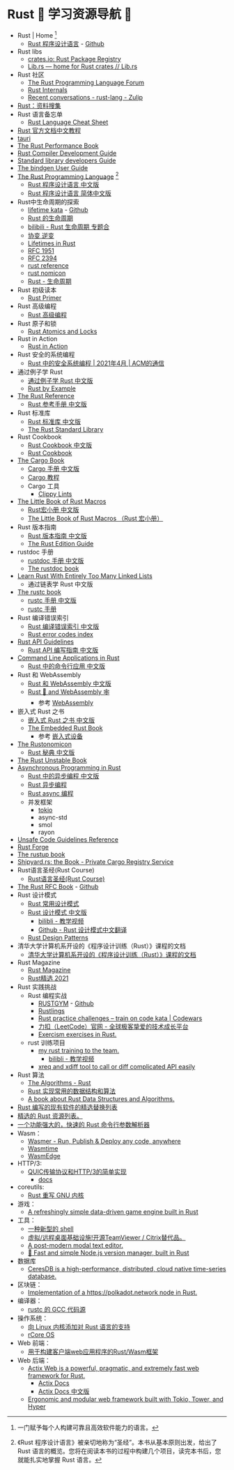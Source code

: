 # Rust 🦀 学习资源导航 🎉

- Rust | Home [^1]
  - [Rust 程序设计语言](https://www.rust-lang.org/zh-CN/) - [Github](https://github.com/rust-lang/rust)
- Rust libs
  - [crates.io: Rust Package Registry](https://crates.io)
  - [Lib.rs — home for Rust crates // Lib.rs](https://lib.rs/)
- Rust 社区
  - [The Rust Programming Language Forum](https://users.rust-lang.org/)
  - [Rust Internals](https://internals.rust-lang.org)
  - [Recent conversations - rust-lang - Zulip](https://rust-lang.zulipchat.com)
- [Rust：资料搜集](https://www.yuque.com/zhoujiping/programming/rust-materials)
- Rust 语言备忘单
  - [Rust Language Cheat Sheet](https://cheats.rs/)
- [Rust 官方文档中文教程](https://rustwiki.org/)
- [tauri](https://tauri.app/zh-cn/)
- [The Rust Performance Book](https://nnethercote.github.io/perf-book/title-page.html)
- [Rust Compiler Development Guide](https://rustc-dev-guide.rust-lang.org/)
- [Standard library developers Guide](https://std-dev-guide.rust-lang.org/)
- [The bindgen User Guide](https://rust-lang.github.io/rust-bindgen/)
- [The Rust Programming Language](https://doc.rust-lang.org/book/) [^2]
  - [Rust 程序设计语言 中文版](https://rustwiki.org/zh-CN/book/)
  - [Rust 程序设计语言 简体中文版](https://kaisery.github.io/trpl-zh-cn/)
- Rust中生命周期的探索
  - [lifetime kata](https://tfpk.github.io/lifetimekata/) - [Github](https://github.com/tfpk/lifetimekata)
  - [Rust 的生命周期](https://hashrust.com/blog/lifetimes-in-rust/)
  - [bilibili - Rust 生命周期 专题合](https://www.bilibili.com/video/BV1az4y1e7jA/)
  - [协变 逆变](https://www.cnblogs.com/allmignt/p/12353746.html)
  - [Lifetimes in Rust](https://blog.thoughtram.io/lifetimes-in-rust/)
  - [RFC 1951](https://rust-lang.github.io/rfcs/1951-expand-impl-trait.html)
  - [RFC 2394](https://rust-lang.github.io/rfcs/2394-async_await.html)
  - [rust reference](https://rustwiki.org/zh-CN/reference/subtyping.html)
  - [rust nomicon](https://nomicon.purewhite.io/subtyping.html)
  - [Rust - 生命周期](https://rustcc.cn/article?id=0d606476-0a98-4f5a-afba-951f999408e6)
- Rust 初级读本
  - [Rust Primer](https://rustcc.gitbooks.io/rustprimer/content/)
- Rust 高级编程
  - [Rust 高级编程](https://learnku.com/docs/nomicon/2018)
- Rust 原子和锁
  - [Rust Atomics and Locks](https://atomics.rs/)
- Rust in Action
  - [Rust in Action](https://livebook.manning.com/book/rust-in-action/)
- Rust 安全的系统编程
  - [Rust 中的安全系统编程 | 2021年4月 | ACM的通信](https://cacm.acm.org/magazines/2021/4/251364-safe-systems-programming-in-rust/fulltext)
- 通过例子学 Rust
  - [通过例子学 Rust 中文版](https://rustwiki.org/zh-CN/rust-by-example/)
  - [Rust by Example](https://doc.rust-lang.org/rust-by-example/index.html)
- [The Rust Reference](https://doc.rust-lang.org/reference/index.html)
  - [Rust 参考手册 中文版](https://rustwiki.org/zh-CN/reference/)
- Rust 标准库
  - [Rust 标准库 中文版](https://rustwiki.org/zh-CN/std/)
  - [The Rust Standard Library](https://doc.rust-lang.org/std/index.html)
- Rust Cookbook
  - [Rust Cookbook 中文版](https://rustwiki.org/zh-CN/rust-cookbook/)
  - [Rust Cookbook](https://rustwiki.org/en/rust-cookbook/)
- [The Cargo Book](https://doc.rust-lang.org/cargo/index.html)
  - [Cargo 手册 中文版](https://rustwiki.org/zh-CN/cargo/)
  - [Cargo 教程](https://learnku.com/docs/cargo-book/2018)
  - Cargo 工具
    - [Clippy Lints](https://rust-lang.github.io/rust-clippy/master/index.html)
- [The Little Book of Rust Macros](https://veykril.github.io/tlborm/)
  - [Rust宏小册 中文版](https://www.bookstack.cn/read/DaseinPhaos-tlborm-chinese/README.md)
  - [The Little Book of Rust Macros （Rust 宏小册）](https://zjp-cn.github.io/tlborm/)
- Rust 版本指南
  - [Rust 版本指南 中文版](https://rustwiki.org/zh-CN/edition-guide/)
  - [The Rust Edition Guide](https://doc.rust-lang.org/edition-guide/index.html)
- rustdoc 手册
  - [rustdoc 手册 中文版](https://rustwiki.org/zh-CN/rustdoc/)
  - [The rustdoc book](https://doc.rust-lang.org/rustdoc/index.html)
- [Learn Rust With Entirely Too Many Linked Lists](https://rust-unofficial.github.io/too-many-lists/)
  - 通过链表学 Rust 中文版
- [The rustc book](https://doc.rust-lang.org/rustc/index.html)
  - [rustc 手册 中文版](https://rustwiki.org/zh-CN/rustc/)
  - [rustc 手册](https://learnku.com/docs/rustc-book/2020)
- Rust 编译错误索引
  - [Rust 编译错误索引 中文版](https://learnku.com/docs/rust-rcei-2020/introduction/10466)
  - [Rust error codes index](https://doc.rust-lang.org/error_codes/error-index.html)
- [Rust API Guidelines](https://rust-lang.github.io/api-guidelines/)
  - [Rust API 编写指南 中文版](https://rust-chinese-translation.github.io/api-guidelines/)
- [Command Line Applications in Rust](https://rust-cli.github.io/book/index.html)
  - [Rust 中的命令行应用 中文版](https://suibianxiedianer.github.io/rust-cli-book-zh_CN/README_zh.html)
- Rust 和 WebAssembly
  - [Rust 和 WebAssembly 中文版](https://rustwasm.wasmdev.cn/docs/book/)
  - [Rust 🦀 and WebAssembly 🕸](https://rustwasm.github.io/docs/book/)
    - 参考 [Web­Assembly](https://www.rust-lang.org/zh-CN/what/wasm)
- 嵌入式 Rust 之书
  - [嵌入式 Rust 之书 中文版](https://stevenbai.top/rustbook/book/)
  - [The Embedded Rust Book](https://doc.rust-lang.org/stable/embedded-book/)
    - 参考 [嵌入式设备](https://www.rust-lang.org/zh-CN/what/embedded)
- [The Rustonomicon](https://doc.rust-lang.org/nomicon/)
  - [Rust 秘典 中文版](https://nomicon.purewhite.io/)
- [The Rust Unstable Book](https://doc.rust-lang.org/nightly/unstable-book/)
- [Asynchronous Programming in Rust](https://rust-lang.github.io/async-book/)
  - [Rust 中的异步编程 中文版](https://huangjj27.github.io/async-book/index.html)
  - [Rust 异步编程](https://learnku.com/docs/async-book/2018)
  - [Rust async 编程](https://www.cnblogs.com/QiaoPengjun/p/17434443.html)
  - 并发框架
    - [tokio](https://tokio.rs/)
    - async-std
    - smol
    - rayon
- [Unsafe Code Guidelines Reference](https://rust-lang.github.io/unsafe-code-guidelines/)
- [Rust Forge](https://forge.rust-lang.org/index.html)
- [The rustup book](https://rust-lang.github.io/rustup/)
- [Shipyard.rs: the Book - Private Cargo Registry Service](https://docs.shipyard.rs/intro/summary.html)
- Rust语言圣经(Rust Course)
  - [Rust语言圣经(Rust Course)](https://course.rs/about-book.html)
- [The Rust RFC Book](https://rust-lang.github.io/rfcs/) - [Github](https://github.com/rust-lang/rfcs)
- Rust 设计模式
  - [Rust 常用设计模式](https://refactoringguru.cn/design-patterns/rust)
  - [Rust 设计模式 中文版](http://chuxiuhong.com/chuxiuhong-rust-patterns-zh/patterns/index.html)
    - [bilibli - 教学视频](https://space.bilibili.com/485433391)
    - [Github - Rust 设计模式中文翻译](https://github.com/chuxiuhong/chuxiuhong-rust-patterns-zh)
  - [Rust Design Patterns](https://rust-unofficial.github.io/patterns/)
- 清华大学计算机系开设的《程序设计训练（Rust）》课程的文档
  - [清华大学计算机系开设的《程序设计训练（Rust）》课程的文档](https://lab.cs.tsinghua.edu.cn/rust/)
- Rust Magazine
  - [Rust Magazine](https://rustmagazine.org/)
  - [Rust精选 2021](https://rustmagazine.github.io/rust_magazine_2021/index.html)
- Rust 实践挑战
  - Rust 编程实战
    - [RUSTGYM](https://rustgym.com/) - [Github](https://github.com/warycat/rustgym)
    - [Rustlings](https://github.com/rust-lang/rustlings)
    - [Rust practice challenges – train on code kata | Codewars](https://www.codewars.com/kata/577ff15ad648a14b780000e7/train/rust)
    - [力扣（LeetCode）官网 - 全球极客挚爱的技术成长平台](https://leetcode.cn)
    - [Exercism exercises in Rust.](https://github.com/exercism/rust)
  - rust 训练项目
    - [my rust training to the team.](https://github.com/tyrchen/rust-training)
      - [bilibli - 教学视频](https://www.bilibili.com/video/BV1FL4y1x7MU/)
    - [xreq and xdiff tool to call or diff complicated API easily](https://github.com/Tubitv/xdiff)
- Rust 算法
  - [The Algorithms - Rust](https://github.com/TheAlgorithms/Rust)
  - [Rust 实现常用的数据结构和算法](https://github.com/iiicp/Rust-DataStruct-And-Algorithm)
  - [A book about Rust Data Structures and Algorithms.](https://github.com/QMHTMY/RustBook)
- [Rust 编写的现有软件的精选替换列表](https://github.com/TaKO8Ki/awesome-alternatives-in-rust)
- [精选的 Rust 资源列表。](https://github.com/rust-unofficial/awesome-rust)
- [一个功能强大的，快速的 Rust 命令行参数解析器](https://github.com/clap-rs/clap)
- Wasm：
  - [Wasmer - Run, Publish & Deploy any code, anywhere](https://wasmer.io)
  - [Wasmtime](https://wasmtime.dev)
  - [WasmEdge](https://wasmedge.org)
- HTTP/3:
  - [QUIC传输协议和HTTP/3的简单实现](https://github.com/cloudflare/quiche)
    - [docs](https://docs.quic.tech/quiche/)
- coreutils:
  - [Rust 重写 GNU 内核](https://github.com/uutils/coreutils)
- 游戏：
  - [A refreshingly simple data-driven game engine built in Rust](https://github.com/bevyengine/bevy)
- 工具：
  - [一种新型的 shell](https://github.com/nushell/nushell)
  - [虚拟/远程桌面基础设施!开源TeamViewer / Citrix替代品。](https://github.com/rustdesk/rustdesk)
  - [A post-modern modal text editor.](https://github.com/helix-editor/helix)
  - [🚀 Fast and simple Node.js version manager, built in Rust](https://github.com/Schniz/fnm)
- 数据库
  - [CeresDB is a high-performance, distributed, cloud native time-series database.](https://github.com/CeresDB/ceresdb)
- 区块链：
  - [Implementation of a https://polkadot.network node in Rust.](https://github.com/w3f/polkadot)
- 编译器：
  - [rustc 的 GCC 代码源](https://github.com/rust-lang/rustc_codegen_gcc)
- 操作系统：
  - [向 Linux 内核添加对 Rust 语言的支持](https://github.com/Rust-for-Linux)
  - [rCore OS](https://github.com/rcore-os)
- Web 前端：
  - [用于构建客户端web应用程序的Rust/Wasm框架](https://github.com/yewstack/yew、https://github.com/denoland/deno)
- Web 后端：
  - [Actix Web is a powerful, pragmatic, and extremely fast web framework for Rust.](https://github.com/actix/actix-web)
    - [Actix Docs](https://actix.rs/)
    - [Actix Docs 中文版](https://tech-cn.github.io/actix-website/)
  - [Ergonomic and modular web framework built with Tokio, Tower, and Hyper](https://github.com/tokio-rs/axum)

[^1]: 一门赋予每个人构建可靠且高效软件能力的语言。
[^2]: 《Rust 程序设计语言》被亲切地称为“圣经”。本书从基本原则出发，给出了 Rust 语言的概览。您将在阅读本书的过程中构建几个项目，读完本书后，您就能扎实地掌握 Rust 语言。
